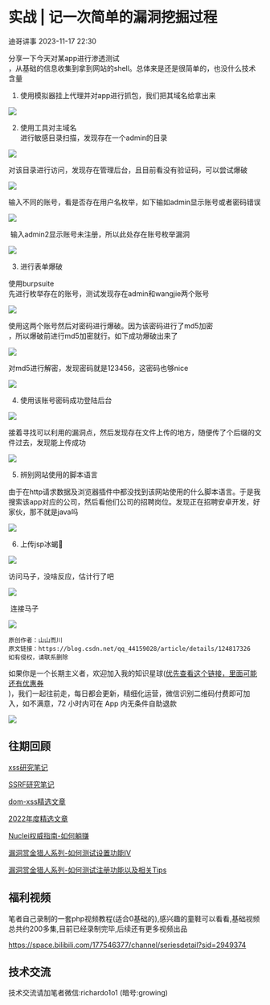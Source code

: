 #  实战 | 记一次简单的漏洞挖掘过程   
 迪哥讲事   2023-11-17 22:30  
  
分享一下今天对某app进行渗透测试  
，从基础的信息收集到拿到网站的shell。总体来是还是很简单的，也没什么技术含量  
  
1. 使用模拟器挂上代理并对app进行抓包，我们把其域名给拿出来  
  
  
![](https://mmbiz.qpic.cn/mmbiz_png/83e7tQTo0wMczY7YI5dlQ1wWc9Tt9t9jjdHz920L95vqmNOicOUqErZm25Uln2nhdttrYFqBaHonSPwVCXzmrNg/640?wx_fmt=png&wxfrom=13&wx_lazy=1&wx_co=1&tp=wxpic "")  
  
  
2. 使用工具对主域名  
进行敏感目录扫描，发现存在一个admin的目录  
  
  
![](https://mmbiz.qpic.cn/mmbiz_png/83e7tQTo0wMczY7YI5dlQ1wWc9Tt9t9jrpicTmibFiaeWtkt0m27caJibkVIYQ1HZXz7whqGmiaWaXxMAGT0nJtCzzw/640?wx_fmt=png&wxfrom=13&wx_lazy=1&wx_co=1&tp=wxpic "")  
  
对该目录进行访问，发现存在管理后台，且目前看没有验证码，可以尝试爆破  
  
  
![](https://mmbiz.qpic.cn/mmbiz_png/83e7tQTo0wMczY7YI5dlQ1wWc9Tt9t9j0XCaCwuickhsicgLia9viajkG1a5C8dl8xZ4tfA81nOtXdicp1SgjxBZJrA/640?wx_fmt=png&wxfrom=5&wx_lazy=1&wx_co=1&tp=wxpic "")  
  
输入不同的账号，看是否存在用户名枚举，如下输如admin显示账号或者密码错误  
  
  
![](https://mmbiz.qpic.cn/mmbiz_png/83e7tQTo0wMczY7YI5dlQ1wWc9Tt9t9jBns9b6xNDzsx9NiaMNmtlM7jI3PgD3HLhNZjzyjcylBkiaO5kRSU2uJg/640?wx_fmt=png&wxfrom=5&wx_lazy=1&wx_co=1&tp=wxpic "")  
  
 输入admin2显示账号未注册，所以此处存在账号枚举漏洞  
  
  
![](https://mmbiz.qpic.cn/mmbiz_png/83e7tQTo0wMczY7YI5dlQ1wWc9Tt9t9jiclSmsrXpELT8f3AsHgDBDRp14ceicCFiaAibzYvySibkaycXTA5h8SaxFQ/640?wx_fmt=png&wxfrom=5&wx_lazy=1&wx_co=1&tp=wxpic "")  
  
3. 进行表单爆破  
  
  
使用burpsuite  
先进行枚举存在的账号，测试发现存在admin和wangjie两个账号  
  
  
![](https://mmbiz.qpic.cn/mmbiz_png/83e7tQTo0wMczY7YI5dlQ1wWc9Tt9t9jjoEG6VQ1hofVBMxUTgDTfJolxj6HvLYNDMxB91nyib4XmZliaicuibQ3Jg/640?wx_fmt=png&wxfrom=5&wx_lazy=1&wx_co=1&tp=wxpic "")  
  
使用这两个账号然后对密码进行爆破。因为该密码进行了md5加密  
，所以爆破前进行md5加密就行。如下成功爆破出来了  
  
  
![](https://mmbiz.qpic.cn/mmbiz_png/83e7tQTo0wMczY7YI5dlQ1wWc9Tt9t9j12EWdh15TkRraFEzkib9eUib6tr5Y36nqicLtZm2bGHUVD4nedJMuAEuQ/640?wx_fmt=png&wxfrom=5&wx_lazy=1&wx_co=1&tp=wxpic "")  
  
  
对md5进行解密，发现密码就是123456，这密码也够nice  
  
  
![](https://mmbiz.qpic.cn/mmbiz_png/83e7tQTo0wMczY7YI5dlQ1wWc9Tt9t9jnj4Ay3Ajy9ahwnIAuict1jjiabicL5Lv9SKLTXzxMNicngb23FAzrjrYQA/640?wx_fmt=png&wxfrom=5&wx_lazy=1&wx_co=1&tp=wxpic "")  
  
4. 使用该账号密码成功登陆后台  
  
  
![](https://mmbiz.qpic.cn/mmbiz_png/83e7tQTo0wMczY7YI5dlQ1wWc9Tt9t9jfp7RibXRiarjGSice6ddNlkNVWxqibTyz9WvFjJMVfX5BwNMYutHIxmu2Q/640?wx_fmt=png&wxfrom=5&wx_lazy=1&wx_co=1&tp=wxpic "")  
  
接着寻找可以利用的漏洞点，然后发现存在文件上传的地方，随便传了个后缀的文件过去，发现能上传成功  
  
  
![](https://mmbiz.qpic.cn/mmbiz_png/83e7tQTo0wMczY7YI5dlQ1wWc9Tt9t9jhpDZh04sjZyNNHXBQQtmmBGQE0AgynSoa45sHib7iaaY05uhQB3KZ66w/640?wx_fmt=png&wxfrom=5&wx_lazy=1&wx_co=1&tp=wxpic "")  
  
5. 辨别网站使用的脚本语言  
  
  
由于在http请求数据及浏览器插件中都没找到该网站使用的什么脚本语言。于是我搜索该app对应的公司，然后看他们公司的招聘岗位。发现正在招聘安卓开发，好家伙，那不就是java吗  
  
  
![](https://mmbiz.qpic.cn/mmbiz_png/83e7tQTo0wMczY7YI5dlQ1wWc9Tt9t9jibm9iaeTPrnrUZ3GqLWbNw3CFGhSfWtibfnFst00pOdOPz1FZibLM8ghVw/640?wx_fmt=png&wxfrom=5&wx_lazy=1&wx_co=1&tp=wxpic "")  
  
6. 上传jsp冰蝎🐴  
  
  
![](https://mmbiz.qpic.cn/mmbiz_png/83e7tQTo0wMczY7YI5dlQ1wWc9Tt9t9jMbSrHjxz4ThhOc13toUtVyqMibOjMzqROXoPahxWT0MfuX94D1aYfibQ/640?wx_fmt=png&wxfrom=5&wx_lazy=1&wx_co=1&tp=wxpic "")  
  
访问马子，没啥反应，估计行了吧  
  
  
![](https://mmbiz.qpic.cn/mmbiz_png/83e7tQTo0wMczY7YI5dlQ1wWc9Tt9t9j7PCLkoPSX1sIv6zdAMkCibZL6picT9sSJwWd9ibAbUpt9gLERWzdICRSg/640?wx_fmt=png&wxfrom=5&wx_lazy=1&wx_co=1&tp=wxpic "")  
  
  
 连接马子  
  
  
![](https://mmbiz.qpic.cn/mmbiz_png/83e7tQTo0wMczY7YI5dlQ1wWc9Tt9t9juDXzvZpKcvjEu2IGWGHysSLODaQ0hpeEe4E1thZTNmC4DIatUjBPBg/640?wx_fmt=png&wxfrom=5&wx_lazy=1&wx_co=1&tp=wxpic "")  
```
原创作者：山山而川
原文链接：https://blog.csdn.net/qq_44159028/article/details/124817326
如有侵权，请联系删除
```  
  
如果你是一个长期主义者，欢迎加入我的知识星球([优先查看这个链接，里面可能还有优惠券](http://mp.weixin.qq.com/s?__biz=MzIzMTIzNTM0MA==&mid=2247489122&idx=1&sn=a022eae85e06e46d769c60b2f608f2b8&chksm=e8a61c01dfd195170a090bce3e27dffdc123af1ca06d196aa1c7fe623a8957755f0cc67fe004&scene=21#wechat_redirect)  
)，我们一起往前走，每日都会更新，精细化运营，微信识别二维码付费即可加入，如不满意，72 小时内可在 App 内无条件自助退款  
  
![](https://mmbiz.qpic.cn/mmbiz_png/YmmVSe19Qj5jYW8icFkojHqg2WTWTjAnvcuF7qGrj3JLz1VgSFDDMOx0DbKjsia5ibMpeISsibYJ0ib1d2glMk2hySA/640?wx_fmt=png&wxfrom=5&wx_lazy=1&wx_co=1 "")  
## 往期回顾  
  
  
[xss研究笔记](http://mp.weixin.qq.com/s?__biz=MzIzMTIzNTM0MA==&mid=2247487130&idx=1&sn=e20bb0ee083d058c74b5a806c8a581b3&chksm=e8a604f9dfd18defaeb9306b89226dd3a5b776ce4fc194a699a317b29a95efd2098f386d7adb&scene=21#wechat_redirect)  
  
  
[SSRF研究笔记](http://mp.weixin.qq.com/s?__biz=MzIzMTIzNTM0MA==&mid=2247486912&idx=1&sn=8704ce12dedf32923c6af49f1b139470&chksm=e8a607a3dfd18eb5abc302a40da024dbd6ada779267e31c20a0fe7bbc75a5947f19ba43db9c7&scene=21#wechat_redirect)  
  
  
[dom-xss精选文章](http://mp.weixin.qq.com/s?__biz=MzIzMTIzNTM0MA==&mid=2247488819&idx=1&sn=5141f88f3e70b9c97e63a4b68689bf6e&chksm=e8a61f50dfd1964692f93412f122087ac160b743b4532ee0c1e42a83039de62825ebbd066a1e&scene=21#wechat_redirect)  
  
  
[2022年度精选文章](http://mp.weixin.qq.com/s?__biz=MzIzMTIzNTM0MA==&mid=2247487187&idx=1&sn=622438ee6492e4c639ebd8500384ab2f&chksm=e8a604b0dfd18da6c459b4705abd520cc2259a607dd9306915d845c1965224cc117207fc6236&scene=21#wechat_redirect)  
[](http://mp.weixin.qq.com/s?__biz=MzIzMTIzNTM0MA==&mid=2247487187&idx=1&sn=622438ee6492e4c639ebd8500384ab2f&chksm=e8a604b0dfd18da6c459b4705abd520cc2259a607dd9306915d845c1965224cc117207fc6236&scene=21#wechat_redirect)  
  
  
[Nuclei权威指南-如何躺赚](http://mp.weixin.qq.com/s?__biz=MzIzMTIzNTM0MA==&mid=2247487122&idx=1&sn=32459310408d126aa43240673b8b0846&chksm=e8a604f1dfd18de737769dd512ad4063a3da328117b8a98c4ca9bc5b48af4dcfa397c667f4e3&scene=21#wechat_redirect)  
  
  
[漏洞赏金猎人系列-如何测试设置功能IV](http://mp.weixin.qq.com/s?__biz=MzIzMTIzNTM0MA==&mid=2247486973&idx=1&sn=6ec419db11ff93d30aa2fbc04d8dbab6&chksm=e8a6079edfd18e88f6236e237837ee0d1101489d52f2abb28532162e2937ec4612f1be52a88f&scene=21#wechat_redirect)  
  
  
[漏洞赏金猎人系列-如何测试注册功能以及相关Tips](http://mp.weixin.qq.com/s?__biz=MzIzMTIzNTM0MA==&mid=2247486764&idx=1&sn=9f78d4c937675d76fb94de20effdeb78&chksm=e8a6074fdfd18e59126990bc3fcae300cdac492b374ad3962926092aa0074c3ee0945a31aa8a&scene=21#wechat_redirect)  
  
## 福利视频  
  
笔者自己录制的一套php视频教程(适合0基础的),感兴趣的童鞋可以看看,基础视频总共约200多集,目前已经录制完毕,后续还有更多视频出品  
  
https://space.bilibili.com/177546377/channel/seriesdetail?sid=2949374  
## 技术交流  
  
技术交流请加笔者微信:richardo1o1 (暗号:growing)  
  
  
